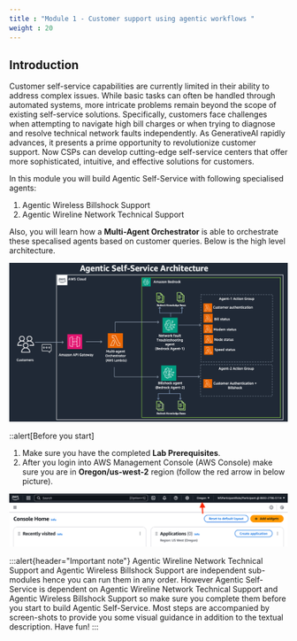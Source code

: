 ```yaml
---
title : "Module 1 - Customer support using agentic workflows "
weight : 20
---
```


## Introduction

Customer self-service capabilities are currently limited in their ability to address complex issues. While basic tasks can often be handled through automated systems, more intricate problems remain beyond the scope of existing self-service solutions. Specifically, customers face challenges when attempting to navigate high bill charges or when trying to diagnose and resolve technical network faults independently. As GenerativeAI rapidly advances, it presents a prime opportunity to revolutionize customer support. Now CSPs can develop cutting-edge self-service centers that offer more sophisticated, intuitive, and effective solutions for customers. 

In this module you will build Agentic Self-Service with following specialised agents: 
1. Agentic Wireless Billshock Support  
2. Agentic Wireline Network Technical Support 

Also, you will learn how a **Multi-Agent Orchestrator** is able to orchestrate these specalised agents based on customer queries. Below is the high level architecture. 

![Step Functions](/static/module2images/mao1.png) 


::alert[Before you start]
1. Make sure you have the completed **Lab Prerequisites**. 
2. After you login into AWS Management Console (AWS Console) make sure you are in **Oregon/us-west-2** region (follow the red arrow in below picture). 

![AWS Console](/static/module2images/awsconsole.png)



:::alert{header="Important note"}
Agentic Wireline Network Technical Support and Agentic Wireless Billshock Support are independent sub-modules hence you can run them in any order. However Agentic Self-Service is dependent on Agentic Wireline Network Technical Support and Agentic Wireless Billshock Support so make sure you complete them before you start to build Agentic Self-Service. 
Most steps are accompanied by screen-shots to provide you some visual guidance in addition to the textual description. 
Have fun!
::: 
